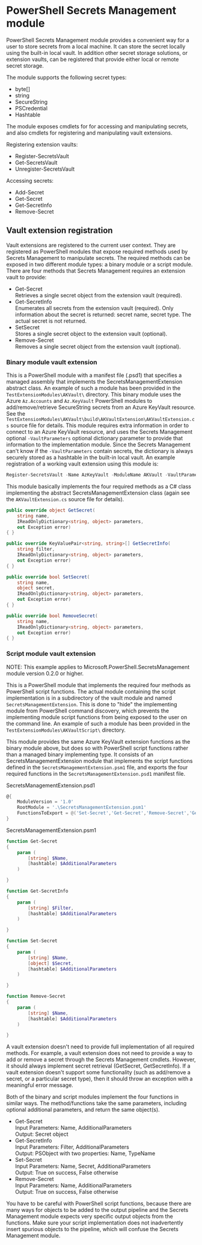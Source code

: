 # PowerShell Secrets Management module

PowerShell Secrets Management module provides a convenient way for a user to store secrets from a local machine.
It can store the secret locally using the built-in local vault.
In addition other secret storage solutions, or extension vaults, can be registered that provide either local or remote secret storage.  

The module supports the following secret types:

- byte[]
- string
- SecureString
- PSCredential
- Hashtable

The module exposes cmdlets for for accessing and manipulating secrets, and also cmdlets for registering and manipulating vault extensions.  

Registering extension vaults:

- Register-SecretsVault
- Get-SecretsVault
- Unregister-SecretsVault

Accessing secrets:

- Add-Secret
- Get-Secret
- Get-SecretInfo
- Remove-Secret

## Vault extension registration

Vault extensions are registered to the current user context.
They are registered as PowerShell modules that expose required methods used by Secrets Management to manipulate secrets.
The required methods can be exposed in two different module types: a binary module or a script module.
There are four methods that Secrets Management requires an extension vault to provide:

- Get-Secret  
Retrieves a single secret object from the extension vault (required).
- Get-SecretInfo  
Enumerates all secrets from the extension vault (required).
Only information about the secret is returned: secret name, secret type.
The actual secret is not returned.
- SetSecret  
Stores a single secret object to the extension vault (optional).
- Remove-Secret  
Removes a single secret object from the extension vault (optional).

### Binary module vault extension

This is a PowerShell module with a manifest file (.psd1) that specifies a managed assembly that implements the SecretsManagementExtension abstract class.
An example of such a module has been provided in the `TestExtensionModules\AKVault\` directory.
This binary module uses the Azure `Az.Accounts` and `Az.KeyVault` PowerShell modules to add/remove/retrieve SecureString secrets from an Azure KeyVault resource.
See the `TestExtensionModules\AKVault\build\AKVaultExtension\AKVaultExtension.cs` source file for details.
This module requires extra information in order to connect to an Azure KeyVault resource, and uses the Secrets Management optional `-VaultParameters` optional dictionary parameter to provide that information to the implementation module.
Since the Secrets Management can't know if the `-VaultParameters` contain secrets, the dictionary is always securely stored as a hashtable in the built-in local vault.
An example registration of a working vault extension using this module is:

```powershell
Register-SecretsVault -Name AzKeyVault -ModuleName AKVault -VaultParameters @{ AZKVaultName = 'MyAzKeyVault'; SubscriptionId = 'f3bc301d-40b7-4bcb-8e66-b1b238200f02' }
```

This module basically implements the four required methods as a C# class implementing the abstract SecretsManagementExtension class (again see the `AKVaultExtension.cs` source file for details).

```C#
public override object GetSecret(
    string name,
    IReadOnlyDictionary<string, object> parameters,
    out Exception error)
{ }

public override KeyValuePair<string, string>[] GetSecretInfo(
    string filter,
    IReadOnlyDictionary<string, object> parameters,
    out Exception error)
{ }

public override bool SetSecret(
    string name,
    object secret,
    IReadOnlyDictionary<string, object> parameters,
    out Exception error)
{ }

public override bool RemoveSecret(
    string name,
    IReadOnlyDictionary<string, object> parameters,
    out Exception error)
{ }
```

### Script module vault extension

NOTE: This example applies to Microsoft.PowerShell.SecretsManagement module version 0.2.0 or higher.  

This is a PowerShell module that implements the required four methods as PowerShell script functions.
The actual module containing the script implementation is in a subdirectory of the vault module and named `SecretsManagementExtension`.
This is done to "hide" the implementing module from PowerShell command discovery, which prevents the implementing module script functions from being exposed to the user on the command line.
An example of such a module has been provided in the `TestExtensionModules\AKVaultScript\` directory.  

This module provides the same Azure KeyVault extension functions as the binary module above, but does so with PowerShell script functions rather than a managed binary implementing type.
It consists of an SecretsManagementExtension module that implements the script functions defined in the `SecretsManagementExtension.psm1` file, and exports the four required functions in the `SecretsManagementExtension.psd1` manifest file.  

SecretsManagementExtension.psd1

```powershell
@{
    ModuleVersion = '1.0'
    RootModule = '.\SecretsManagementExtension.psm1'
    FunctionsToExport = @('Set-Secret','Get-Secret','Remove-Secret','Get-SecretInfo')
}
```

SecretsManagementExtension.psm1

```powershell
function Get-Secret
{
    param (
        [string] $Name,
        [hashtable] $AdditionalParameters
    )

}

function Get-SecretInfo
{
    param (
        [string] $Filter,
        [hashtable] $AdditionalParameters
    )

}

function Set-Secret
{
    param (
        [string] $Name,
        [object] $Secret,
        [hashtable] $AdditionalParameters
    )

}

function Remove-Secret
{
    param (
        [string] $Name,
        [hashtable] $AdditionalParameters
    )

}
```

A vault extension doesn't need to provide full implementation of all required methods.
For example, a vault extension does not need to provide a way to add or remove a secret through the Secrets Management cmdlets.
However, it should always implement secret retrieval (GetSecret, GetSecretInfo).
If a vault extension doesn't support some functionality (such as add/remove a secret, or a particular secret type), then it should throw an exception with a meaningful error message.  

Both of the binary and script modules implement the four functions in similar ways.
The method/functions take the same parameters, including optional additional parameters, and return the same object(s).

- Get-Secret  
Input Parameters: Name, AdditionalParameters  
Output: Secret object
- Get-SecretInfo  
Input Parameters: Filter, AdditionalParameters  
Output: PSObject with two properties: Name, TypeName
- Set-Secret  
Input Parameters: Name, Secret, AdditionalParameters  
Output: True on success, False otherwise
- Remove-Secret  
Input Parameters: Name, AdditionalParameters  
Output: True on success, False otherwise

You have to be careful with PowerShell script functions, because there are many ways for objects to be added to the output pipeline and the Secrets Management module expects very specific output objects from the functions.
Make sure your script implementation does not inadvertently insert spurious objects to the pipeline, which will confuse the Secrets Management module.
